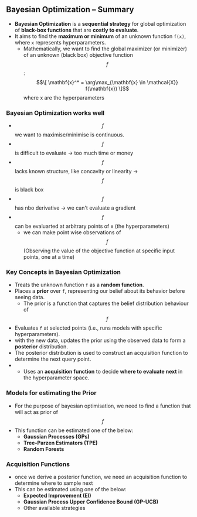## Bayesian Optimization – Summary

- **Bayesian Optimization** is a **sequential strategy** for global optimization of **black-box functions** that are **costly to evaluate**.
- It aims to find the **maximum or minimum** of an unknown function `f(x)`, where `x` represents hyperparameters.
  - Mathematically, we want to find the global maximizer (or minimizer) of an unknown (black box) objective function $$f$$:
    $$\[
    \mathbf{x}^* = \arg\max_{\mathbf{x} \in \mathcal{X}} f(\mathbf{x})
    \]$$
    where x are the hyperparameters
    
### Bayesian Optimization works well
- $$f$$ we want to maximise/minimise is continuous.
- $$f$$ is difficult to evaluate -> too much time or money
- $$f$$ lacks known structure, like concavity or linearity -> $$f$$ is black box
- $$f$$ has nbo derivative -> we can't evaluate a gradient
- $$f$$ can be evaluarted at arbitrary points of x (the hyperparameters)
   - we can make point wise observations of $$f$$ (Observing the value of the objective function at specific input points, one at a time) 

### Key Concepts in Bayesian Optimization
- Treats the unknown function `f` as a **random function**.
- Places a **prior** over `f`, representing our belief about its behavior before seeing data.
  - The prior is a function that captures the belief distribution behaviour of $$f$$
- Evaluates `f` at selected points (i.e., runs models with specific hyperparameters).
- with the new data, updates the prior using the observed data to form a **posterior** distribution.
- The posterior distribution is used  to construct an acquisition function to determine the next query point.
-  - Uses an **acquisition function** to decide **where to evaluate next** in the hyperparameter space.

### Models for estimating the Prior
- For the purpose of bayesian optimisation, we need  to find a function that will act as prior of $$f$$
- This function can be estimated one of the below:
  - **Gaussian Processes (GPs)**
  - **Tree-Parzen Estimators (TPE)**
  - **Random Forests**

### Acquisition Functions
- once we derive a posterior function, we need an acquisition function to determine where to sample next
- This can be estimated using one of the below:
  - **Expected Improvement (EI)**
  - **Gaussian Process Upper Confidence Bound (GP-UCB)**
  - Other available strategies
